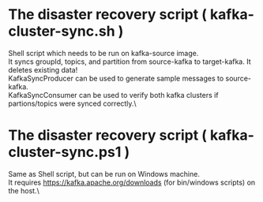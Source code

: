 ﻿# The disaster recovery script ( kafka-cluster-sync.sh )
Shell script which needs to be run on kafka-source image.\
It syncs groupId, topics, and partition from source-kafka to target-kafka. It deletes existing data!\
KafkaSyncProducer can be used to generate sample messages to source-kafka.\
KafkaSyncConsumer can be used to verify both kafka clusters if partions/topics were synced correctly.\

# The disaster recovery script ( kafka-cluster-sync.ps1 )
Same as Shell script, but can be run on Windows machine.\
It requires https://kafka.apache.org/downloads (for bin/windows scripts) on the host.\
